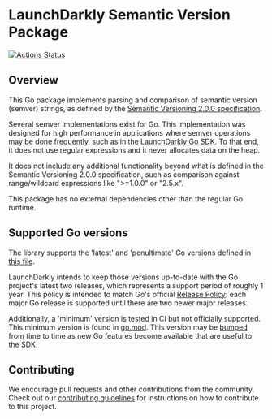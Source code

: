 # LaunchDarkly Semantic Version Package
[![Actions Status](https://github.com/launchdarkly/go-semver/actions/workflows/ci.yml/badge.svg?branch=main)](https://github.com/launchdarkly/go-semver/actions/workflows/ci.yml)

## Overview

This Go package implements parsing and comparison of semantic version (semver) strings, as defined by the [Semantic Versioning 2.0.0 specification](https://semver.org/).

Several semver implementations exist for Go. This implementation was designed for high performance in applications where semver operations may be done frequently, such as in the [LaunchDarkly Go SDK](https://github.com/launchdarkly/go-server-sdk). To that end, it does not use regular expressions and it never allocates data on the heap.

It does not include any additional functionality beyond what is defined in the Semantic Versioning 2.0.0 specification, such as comparison against range/wildcard expressions like ">=1.0.0" or "2.5.x".

This package has no external dependencies other than the regular Go runtime.

## Supported Go versions

The library supports the 'latest' and 'penultimate' Go versions defined in [this file](./.github/variables/go-versions.env).

LaunchDarkly intends to keep those versions up-to-date with the Go project's latest two releases, which represents a support
period of roughly 1 year. This policy is intended to match Go's official [Release Policy](https://go.dev/doc/devel/release):
each major Go release is supported until there are two newer major releases.

Additionally, a 'minimum' version is tested in CI but not officially supported. This minimum version is found in [go.mod](./go.mod).
This version may be [bumped](./CONTRIBUTING.md#bumping-the-minimum-go-version) from time to time as new Go features
become available that are useful to the SDK.

## Contributing

We encourage pull requests and other contributions from the community. Check out our [contributing guidelines](CONTRIBUTING.md) for instructions on how to contribute to this project.
